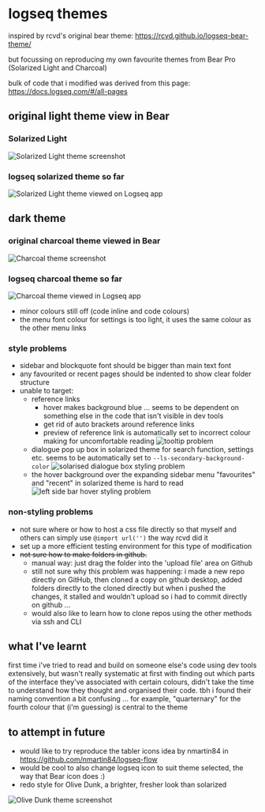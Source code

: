# logseq themes

inspired by rcvd's original bear theme:  https://rcvd.github.io/logseq-bear-theme/

but focussing on reproducing my own favourite themes from Bear Pro (Solarized Light and Charcoal)

bulk of code that i modified was derived from this page: https://docs.logseq.com/#/all-pages

## original light theme view in Bear 

### Solarized Light

![Solarized Light theme screenshot](./images/solarized-light.png "Solarized Light theme viewed in Bear app")

### logseq solarized theme so far

![](./images/problem-1.png "Solarized Light theme viewed on Logseq app")

## dark theme

### original charcoal theme viewed in Bear

![Charcoal theme screenshot](./images/charcoal.png "Charcoal theme viewed in Bear app")

### logseq charcoal theme so far

![](./images/logseq-charcoal-progress.png "Charcoal theme viewed in Logseq app")

- minor colours still off (code inline and code colours)
- the menu font colour for settings is too light, it uses the same colour as the other menu links 

### style problems

- sidebar and blockquote font should be bigger than main text font 
- any favourited or recent pages should be indented to show clear folder structure
- unable to target:
    - reference links
        - hover makes background blue ... seems to be dependent on something else in the code that isn't visible in dev tools
        - get rid of auto brackets around reference links
        - preview of reference link is automatically set to incorrect colour making for uncomfortable reading
        ![tooltip problem](./images/problem-2.png "tool tip background uncomfortable colour")
    - dialogue pop up box in solarized theme for search function, settings etc. seems to be automatically set to `--ls-secondary-background-color`
    ![solarised dialogue box styling problem](./images/problem-3.png "uneapping search colour theme")
    - the hover background over the expanding sidebar menu "favourites" and "recent" in solarized theme is hard to read
    ![left side bar hover styling problem](./images/problem-4.png "problem")
    
### non-styling problems

- not sure where or how to host a css file directly so that myself and others can simply use `@import url('')` the way rcvd did it
- set up a more efficient testing environment for this type of modification
- ~~not sure how to make folders in github.~~
    - manual way: just drag the folder into the 'upload file' area on Github
    - still not sure why this problem was happening: i made a new repo directly on GitHub, then cloned a copy on github desktop, added folders directly to the cloned directly but when i pushed the changes, it stalled and wouldn't upload so i had to commit directly on github ... 
    - would also like to learn how to clone repos using the other methods via ssh and CLI

## what I've learnt

first time i've tried to read and build on someone else's code using dev tools extensively, but wasn't really systematic at first with finding out which parts of the interface they've associated with certain colours, didn't take the time to understand how they thought and organised their code. tbh i found their naming convention a bit confusing ... for example, "quarternary" for the fourth colour that (i'm guessing) is central to the theme

## to attempt in future 

- would like to try reproduce the tabler icons idea by nmartin84 in https://github.com/nmartin84/logseq-flow
- would be cool to also change logseq icon to suit theme selected, the way that Bear icon does :) 
- redo style for Olive Dunk, a brighter, fresher look than solarized 

![Olive Dunk theme screenshot](./images/olive-dunk.png "Olive Dunk theme viewed in Bear app")
